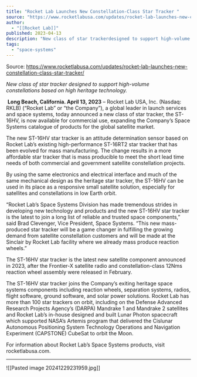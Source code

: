 ```yaml
---
title: "Rocket Lab Launches New Constellation-Class Star Tracker "
source: "https://www.rocketlabusa.com/updates/rocket-lab-launches-new-constellation-class-star-tracker/"
author:
  - "[[Rocket Lab]]"
published: 2023-04-13
description: "New class of star trackerdesigned to support high-volume constellations based on high heritage technology."
tags:
  - "space-systems"
---
```


Source: https://www.rocketlabusa.com/updates/rocket-lab-launches-new-constellation-class-star-tracker/

*New class of star tracker designed to support high-volume constellations based on high heritage technology.*

 **Long Beach, California. April 13, 2023** – Rocket Lab USA, Inc. (Nasdaq: RKLB) (“Rocket Lab” or “the Company”), a global leader in launch services and space systems, today announced a new class of star tracker, the ST-16HV, is now available for commercial use, expanding the Company’s Space Systems catalogue of products for the global satellite market.

The new ST-16HV star tracker is an attitude determination sensor based on Rocket Lab’s existing high-performance ST-16RT2 star tracker that has been evolved for mass manufacturing. The change results in a more affordable star tracker that is mass producible to meet the short lead time needs of both commercial and government satellite constellation projects.

By using the same electronics and electrical interface and much of the same mechanical design as the heritage star tracker, the ST-16HV can be used in its place as a responsive small satellite solution, especially for satellites and constellations in low Earth orbit.

“Rocket Lab’s Space Systems Division has made tremendous strides in developing new technology and products and the new ST-16HV star tracker is the latest to join a long list of reliable and trusted space components,” said Brad Clevenger, Vice President, Space Systems. “This new mass-produced star tracker will be a game changer in fulfilling the growing demand from satellite constellation customers and will be made at the Sinclair by Rocket Lab facility where we already mass produce reaction wheels.”

The ST-16HV star tracker is the latest new satellite component announced in 2023, after the Frontier-X satellite radio and constellation-class 12Nms reaction wheel assembly were released in February.

The ST-16HV star tracker joins the Company’s exiting heritage space systems components including reaction wheels, separation systems, radios, flight software, ground software, and solar power solutions. Rocket Lab has more than 100 star trackers on orbit, including on the Defense Advanced Research Projects Agency’s (DARPA) Mandrake 1 and Mandrake 2 satellites and Rocket Lab’s in-house designed and built Lunar Photon spacecraft which supported NASA’s Artemis program that delivered the Cislunar Autonomous Positioning System Technology Operations and Navigation Experiment (CAPSTONE) CubeSat to orbit the Moon.

For information about Rocket Lab’s Space Systems products, visit rocketlabusa.com.

---

![[Pasted image 20241229231959.jpg]]